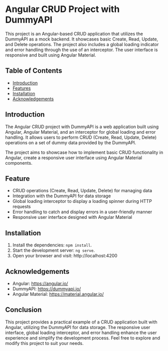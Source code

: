 # Angular CRUD Project with DummyAPI

This project is an Angular-based CRUD application that utilizes the DummyAPI as a mock backend. It showcases basic Create, Read, Update, and Delete operations. The project also includes a global loading indicator and error handling through the use of an interceptor. The user interface is responsive and built using Angular Material.

## Table of Contents

* [Introduction](#introduction)
* [Features](#feature)
* [Installation](#installation)
* [Acknowledgements](#acknowledgements)

## Introduction

The Angular CRUD project with DummyAPI is a web application built using Angular, Angular Material, and an interceptor for global loading and error handling. It allows users to perform CRUD (Create, Read, Update, Delete) operations on a set of dummy data provided by the DummyAPI.

The project aims to showcase how to implement basic CRUD functionality in Angular, create a responsive user interface using Angular Material components.

## Feature

- CRUD operations (Create, Read, Update, Delete) for managing data
- Integration with the DummyAPI for data storage
- Global loading interceptor to display a loading spinner during HTTP requests
- Error handling to catch and display errors in a user-friendly manner
- Responsive user interface designed with Angular Material

## Installation
1. Install the dependencies: `npm install`.
2. Start the development server: `ng serve`.
3. Open your browser and visit: http://localhost:4200


## Acknowledgements

- Angular: https://angular.io/
- DummyAPI: https://dummyapi.io/
- Angular Material: https://material.angular.io/

## Conclusion

This project provides a practical example of a CRUD application built with Angular, utilizing the DummyAPI for data storage. The responsive user interface, global loading interceptor, and error handling enhance the user experience and simplify the development process. Feel free to explore and modify this project to suit your needs.
